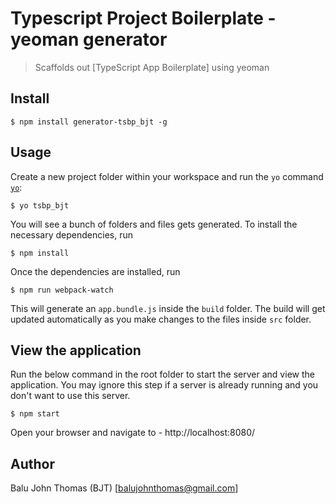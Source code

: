 # Typescript Project Boilerplate - yeoman generator

> Scaffolds out [TypeScript App Boilerplate] using yeoman


## Install

```
$ npm install generator-tsbp_bjt -g
```


## Usage

Create a new project folder within your workspace and run the `yo` command [`yo`](https://github.com/yeoman/yo):

```
$ yo tsbp_bjt
```

You will see a bunch of folders and files gets generated. To install the necessary dependencies, run

```
$ npm install
```

Once the dependencies are installed, run 

```
$ npm run webpack-watch
```

This will generate an `app.bundle.js` inside the `build` folder. The build will get updated automatically as you make changes to the files inside `src` folder.


## View the application

Run the below command in the root folder to start the server and view the application. You may ignore this step if a server is already running and you don't want to use this server.

```
$ npm start
```

Open your browser and navigate to - http://localhost:8080/


## Author

Balu John Thomas (BJT) [balujohnthomas@gmail.com]
